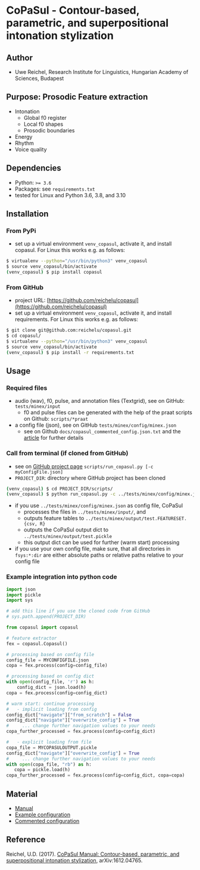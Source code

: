 # CoPaSul - Contour-based, parametric, and superpositional intonation stylization

## Author

* Uwe Reichel, Research Institute for Linguistics, Hungarian Academy of Sciences, Budapest

## Purpose: Prosodic Feature extraction

* Intonation
  * Global f0 register
  * Local f0 shapes
  * Prosodic boundaries
* Energy
* Rhythm
* Voice quality

## Dependencies

* Python: `>= 3.6`
* Packages: see `requirements.txt`
* tested for Linux and Python 3.6, 3.8, and 3.10

## Installation

### From PyPi

* set up a virtual environment `venv_copasul`, activate it, and install copasul. For Linux this works e.g. as follows:

```bash
$ virtualenv --python="/usr/bin/python3" venv_copasul
$ source venv_copasul/bin/activate
(venv_copasul) $ pip install copasul
```

### From GitHub

* project URL: [https://github.com/reichelu/copasul](https://github.com/reichelu/copasul)
* set up a virtual environment `venv_copasul`, activate it, and install requirements. For Linux this works e.g. as follows:

```bash
$ git clone git@github.com:reichelu/copasul.git
$ cd copasul/
$ virtualenv --python="/usr/bin/python3" venv_copasul
$ source venv_copasul/bin/activate
(venv_copasul) $ pip install -r requirements.txt
```

## Usage

### Required files
* audio (wav), f0, pulse, and annotation files (Textgrid), see on GitHub: `tests/minex/input`
    * f0 and pulse files can be generated with the help of the praat scripts on Github: `scripts/*praat`
* a config file (json), see on GitHub `tests/minex/config/minex.json`
    * see on Github `docs/copasul_commented_config.json.txt` and the [article](https://arxiv.org/abs/1612.04765) for further details

### Call from terminal (if cloned from GitHub)

* see on [GitHub project page](https://github.com/reichelu/copasul) `scripts/run_copasul.py [-c myConfigFile.json]`
* `PROJECT_DIR`: directory where GitHub project has been cloned

```bash
(venv_copasul) $ cd PROJECT_DIR/scripts/
(venv_copasul) $ python run_copasul.py -c ../tests/minex/config/minex.json
```

* if you use `../tests/minex/config/minex.json` as config file, CoPaSul
    * processes the files in `../tests/minex/input/`, and
    * outputs feature tables to `../tests/minex/output/test.FEATURESET.{csv, R}`
    * outputs the CoPaSul output dict to `../tests/minex/output/test.pickle`
    * this output dict can be used for further (warm start) processing
* if you use your own config file, make sure, that all directories in `fsys:*:dir` are either absolute paths or relative paths relative to your config file

### Example integration into python code

```python
import json
import pickle
import sys

# add this line if you use the cloned code from GitHub
# sys.path.append(PROJECT_DIR)

from copasul import copasul

# feature extractor
fex = copasul.Copasul()

# processing based on config file
config_file = MYCONFIGFILE.json
copa = fex.process(config=config_file)

# processing based on config dict
with open(config_file, 'r') as h:
    config_dict = json.load(h)
copa = fex.process(config=config_dict)

# warm start: continue processing
#   - implicit loading from config
config_dict["navigate"]["from_scratch"] = False
config_dict["navigate"]["overwrite_config"] = True
#     ... change further navigation values to your needs
copa_further_processed = fex.process(config=config_dict)

#   - explicit loading from file
copa_file = MYCOPASULOUTPUT.pickle
config_dict["navigate"]["overwrite_config"] = True
#     ... change further navigation values to your needs
with open(copa_file, "rb") as h:
   copa = pickle.load(h)
copa_further_processed = fex.process(config=config_dict, copa=copa)
```

## Material

* [Manual](https://github.com/reichelu/copasul/blob/master/docs/copasul_manual_latest.pdf)
* [Example configuration](https://github.com/reichelu/copasul/blob/master/tests/minex/config/minex.json)
* [Commented configuration](https://github.com/reichelu/copasul/blob/master/docs/copasul_commented_config.json.txt)

## Reference

Reichel, U.D. (2017). [CoPaSul Manual: Contour-based, parametric, and superpositional intonation stylization](https://arxiv.org/abs/1612.04765), arXiv:1612.04765.
